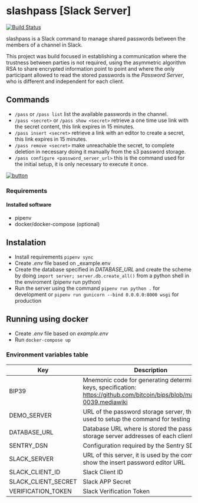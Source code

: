 # slashpass [Slack Server]

[![Build Status](https://travis-ci.org/talpor/password-scale.svg?branch=master)](https://travis-ci.org/talpor/password-scale)

slashpass is a Slack command to manage shared passwords between the members of a channel in Slack.

This project was build focused in establishing a communication where the trustness between parties is not required, using the asymmetric algorithm RSA to share encrypted information point to point and where the only participant allowed to read the stored passwords is the _Password Server_, who is different and independent for each client.

## Commands

- `/pass` or `/pass list` list the available passwords in the channel.
- `/pass <secret>` or `/pass show <secret>` retrieve a one time use link with the secret content, this link expires in 15 minutes.
- `/pass insert <secret>` retrieve a link with an editor to create a secret, this link expires in 15 minutes.
- `/pass remove <secret>` make unreachable the secret, to complete deletion in necessary doing it manually from the s3 password storage.
- `/pass configure <password_server_url>` this is the command used for the initial setup, it is only necessary to execute it once.

[![button](https://platform.slack-edge.com/img/add_to_slack.png)](https://slack.com/oauth/authorize?client_id=2554558892.385841792964&scope=commands)

### Requirements

#### Installed software
- pipenv
- docker/docker-compose (optional)

## Instalation

- Install requirements `pipenv sync`
- Create _.env_ file based on _example.env
- Create the database specified in _DATABASE_URL_ and create the scheme by doing `import server; server.db.create_all()` from a python shell in the enviroment (pipenv run python)
- Run the server using the command `pipenv run python .` for development or `pipenv run gunicorn --bind 0.0.0.0:8000 wsgi` for production

## Running using docker

- Create _.env_ file based on _example.env_
- Run `docker-compose up`

### Environment variables table

| Key | Description |
| --- | ----------- |
| BIP39 | Mnemonic code for generating deterministic keys, specification: https://github.com/bitcoin/bips/blob/master/bip-0039.mediawiki |
| DEMO_SERVER | URL of the password storage server, this URL is used to setup the command for testing purposes |
| DATABASE_URL | Database URL where is stored the password storage server addresses of each client |
| SENTRY_DSN | Configuration required by the Sentry SDKs |
| SLACK_SERVER | URL of this server, it is used by the command to show the insert password editor URL |
| SLACK_CLIENT_ID | Slack Client ID |
| SLACK_CLIENT_SECRET | Slack APP Secret |
| VERIFICATION_TOKEN | Slack Verification Token |
